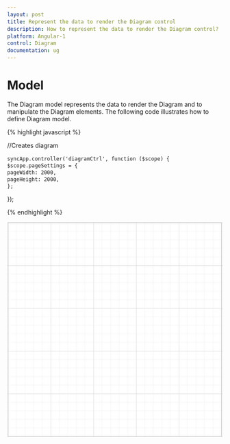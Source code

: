 ```yaml
---
layout: post
title: Represent the data to render the Diagram control
description: How to represent the data to render the Diagram control?
platform: Angular-1
control: Diagram
documentation: ug
---
```


# Model

The Diagram model represents the data to render the Diagram and to manipulate the Diagram elements. The following code illustrates how to define Diagram model.

{% highlight javascript %}

//Creates diagram
<div ng-controller="diagramCtrl">
    <div>
        <ej-diagram id="diagram" 
        e-width="100%" 
        e-height="600px"
        e-pagesettings-pageWidth="pageSettings.pageWidth"
        e-pagesettings-pageHeight="pageSettings.pageHeight">
        </ej-diagram>
    </div>
</div>

    syncApp.controller('diagramCtrl', function ($scope) {
    $scope.pageSettings = {
    pageWidth: 2000,
    pageHeight: 2000,
    };
});

{% endhighlight %}

![](/angular-1/Diagram/Model_images/Model_img1.png)
